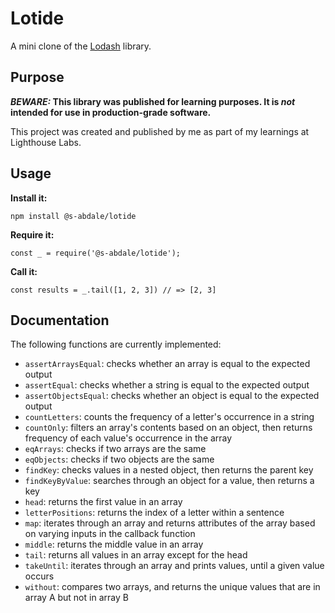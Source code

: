 # Lotide

A mini clone of the [Lodash](https://lodash.com) library.

## Purpose

**_BEWARE:_ This library was published for learning purposes. It is _not_ intended for use in production-grade software.**

This project was created and published by me as part of my learnings at Lighthouse Labs. 

## Usage

**Install it:**

`npm install @s-abdale/lotide`

**Require it:**

`const _ = require('@s-abdale/lotide');`

**Call it:**

`const results = _.tail([1, 2, 3]) // => [2, 3]`

## Documentation

The following functions are currently implemented:

* `assertArraysEqual`: checks whether an array is equal to the expected output
* `assertEqual`: checks whether a string is equal to the expected output
* `assertObjectsEqual`: checks whether an object is equal to the expected output
* `countLetters`: counts the frequency of a letter's occurrence in a string
* `countOnly`: filters an array's contents based on an object, then returns frequency of each value's occurrence in the array
* `eqArrays`: checks if two arrays are the same
* `eqObjects`: checks if two objects are the same
* `findKey`: checks values in a nested object, then returns the parent key
* `findKeyByValue`: searches through an object for a value, then returns a key
* `head`: returns the first value in an array
* `letterPositions`: returns the index of a letter within a sentence
* `map`: iterates through an array and returns attributes of the array based on varying inputs in the callback function
* `middle`: returns the middle value in an array
* `tail`: returns all values in an array except for the head
* `takeUntil`: iterates through an array and prints values, until a given value occurs
* `without`: compares two arrays, and returns the unique values that are in array A but not in array B